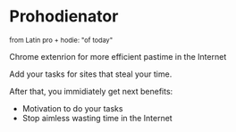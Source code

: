 # Prohodienator
<sub>from Latin pro + hodie: "of today"</sub>

Chrome extenrion for more efficient pastime in the Internet

Add your tasks for sites that steal your time.

After that, you immidiately get next benefits:

* Motivation to do your tasks
* Stop aimless wasting time in the Internet
